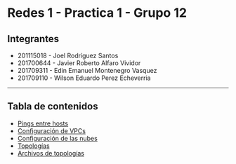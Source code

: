 # __Redes 1 - Practica 1 - Grupo 12__


## __Integrantes__

- 201115018 - Joel Rodríguez Santos
- 201700644 - Javier Roberto Alfaro Vividor
- 201709311 - Edin Emanuel Montenegro Vasquez
- 201709110 - Wilson Eduardo Perez Echeverria

***
## __Tabla de contenidos__

- [Pings entre hosts](./configuraciones/pings.md)
- [Configuración de VPCs](./configuraciones/vpcs.md)
- [Configuración de las nubes](./configuraciones/clouds.md)
- [Topologías](./configuraciones/topologias.md)
- [Archivos de topologías](./topologias/)

